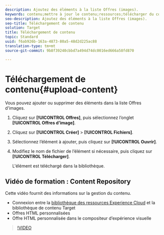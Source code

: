 ```yaml
---
description: Ajoutez des éléments à la liste Offres (images).
keywords: contenu;mettre à jour le contenu;ressources;télécharger du contenu;télécharger une ressource
seo-description: Ajoutez des éléments à la liste Offres (images).
seo-title: Téléchargement de contenu
solution: Target
title: Téléchargement de contenu
topic: Standard
uuid: f6ab926b-163a-4873-80a5-48d2d225ac88
translation-type: tm+mt
source-git-commit: 9b8f39240cbbd7a494d74dc0016ed666a58fd870

---
```



# Téléchargement de contenu{#upload-content}

Vous pouvez ajouter ou supprimer des éléments dans la liste Offres d&#39;images.

1. Cliquez sur **[!UICONTROL Offres]**, puis sélectionnez l’onglet **[!UICONTROL Offres d’image]**.
1. Cliquez sur **[!UICONTROL Créer]** &gt; **[!UICONTROL Fichiers]**.
1. Sélectionnez l’élément à ajouter, puis cliquez sur **[!UICONTROL Ouvrir]**.
1. Modifiez le nom de fichier de l’élément si nécessaire, puis cliquez sur **[!UICONTROL Télécharger]**.

   L&#39;élément est téléchargé dans la bibliothèque.

## Vidéo de formation : Content Repository

Cette vidéo fournit des informations sur la gestion du contenu.

* Connexion entre la [bibliothèque des ressources Experience Cloud](https://marketing.adobe.com/resources/help/en_US/mcloud/creative_cloud.html) et la bibliothèque de contenu Target
* Offres HTML personnalisées
* Offre HTML personnalisée dans le compositeur d’expérience visuelle

>[!VIDEO](https://video.tv.adobe.com/v/17387)